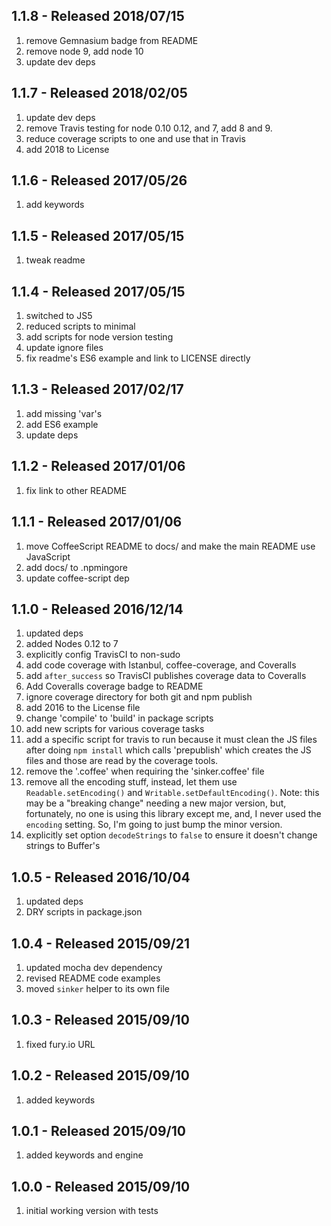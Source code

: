 ## 1.1.8 - Released 2018/07/15

1. remove Gemnasium badge from README
2. remove node 9, add node 10
3. update dev deps

## 1.1.7 - Released 2018/02/05

1. update dev deps
2. remove Travis testing for node 0.10 0.12, and 7, add 8 and 9.
3. reduce coverage scripts to one and use that in Travis
4. add 2018 to License

## 1.1.6 - Released 2017/05/26

1. add keywords

## 1.1.5 - Released 2017/05/15

1. tweak readme

## 1.1.4 - Released 2017/05/15

1. switched to JS5
2. reduced scripts to minimal
3. add scripts for node version testing
4. update ignore files
5. fix readme's ES6 example and link to LICENSE directly

## 1.1.3 - Released 2017/02/17

1. add missing 'var's
2. add ES6 example
3. update deps

## 1.1.2 - Released 2017/01/06

1. fix link to other README

## 1.1.1 - Released 2017/01/06

1. move CoffeeScript README to docs/ and make the main README use JavaScript
2. add docs/ to .npmingore
3. update coffee-script dep

## 1.1.0 - Released 2016/12/14

1. updated deps
2. added Nodes 0.12 to 7
3. explicitly config TravisCI to non-sudo
4. add code coverage with Istanbul, coffee-coverage, and Coveralls
5. add `after_success` so TravisCI publishes coverage data to Coveralls
6. Add Coveralls coverage badge to README
7. ignore coverage directory for both git and npm publish
8. add 2016 to the License file
9. change 'compile' to 'build' in package scripts
10. add new scripts for various coverage tasks
11. add a specific script for travis to run because it must clean the JS files after doing `npm install` which calls 'prepublish' which creates the JS files and those are read by the coverage tools.
12. remove the '.coffee' when requiring the 'sinker.coffee' file
13. remove all the encoding stuff, instead, let them use `Readable.setEncoding()` and `Writable.setDefaultEncoding()`. Note: this may be a "breaking change" needing a new major version, but, fortunately, no one is using this library except me, and, I never used the `encoding` setting. So, I'm going to just bump the minor version.
14. explicitly set option `decodeStrings` to `false` to ensure it doesn't change strings to Buffer's


## 1.0.5 - Released 2016/10/04

1. updated deps
2. DRY scripts in package.json

## 1.0.4 - Released 2015/09/21

1. updated mocha dev dependency
2. revised README code examples
3. moved `sinker` helper to its own file

## 1.0.3 - Released 2015/09/10

1. fixed fury.io URL

## 1.0.2 - Released 2015/09/10

1. added keywords

## 1.0.1 - Released 2015/09/10

1. added keywords and engine

## 1.0.0 - Released 2015/09/10

1. initial working version with tests

